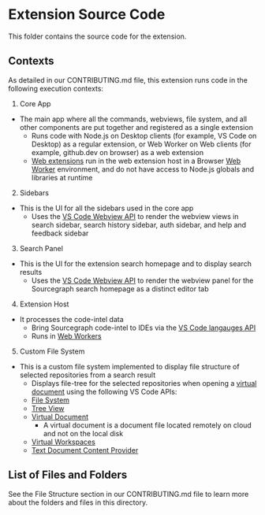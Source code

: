 # Extension Source Code

This folder contains the source code for the extension.

## Contexts

As detailed in our CONTRIBUTING.md file, this extension runs code in the following execution contexts:

1. Core App

- The main app where all the commands, webviews, file system, and all other components are put together and registered
  as a single extension
    - Runs code with Node.js on Desktop clients (for example, VS Code on Desktop) as a regular extension, or Web Worker
      on Web clients (for example, github.dev on browser) as a web extension
    - [Web extensions](https://code.visualstudio.com/api/extension-guides/web-extensions) run in the web extension host
      in a Browser [Web Worker](https://developer.mozilla.org/en-US/docs/Web/API/Worker) environment, and do not have
      access to Node.js globals and libraries at runtime

2. Sidebars

- This is the UI for all the sidebars used in the core app
    - Uses the [VS Code Webview API](https://code.visualstudio.com/api/extension-guides/webview) to render the webview
      views in search sidebar, search history sidebar, auth sidebar, and help and feedback sidebar

3. Search Panel

- This is the UI for the extension search homepage and to display search results
    - Uses the [VS Code Webview API](https://code.visualstudio.com/api/extension-guides/webview) to render the webview
      panel for the Sourcegraph search homepage as a distinct editor tab

4. Extension Host

- It processes the code-intel data
    - Bring Sourcegraph code-intel to IDEs via
      the [VS Code langauges API](https://code.visualstudio.com/api/language-extensions/programmatic-language-features)
    - Runs in [Web Workers](https://developer.mozilla.org/en-US/docs/Web/API/Web_Workers_API)

5. Custom File System

- This is a custom file system implemented to display file structure of selected repositories from a search result
    - Displays file-tree for the selected repositories when opening
      a [virtual document](https://code.visualstudio.com/api/extension-guides/virtual-documents) using the following VS
      Code APIs:
    - [File System](https://code.visualstudio.com/api/references/vscode-api#FileSystemProvider)
    - [Tree View](https://code.visualstudio.com/api/extension-guides/tree-view)
    - [Virtual Document](https://code.visualstudio.com/api/extension-guides/virtual-documents)
        - A virtual document is a document file located remotely on cloud and not on the local disk
    - [Virtual Workspaces](https://code.visualstudio.com/api/extension-guides/virtual-workspaces)
    - [Text Document Content Provider](https://code.visualstudio.com/api/extension-guides/virtual-documents#textdocumentcontentprovider)

## List of Files and Folders

See the File Structure section in our CONTRIBUTING.md file to learn more about the folders and files in this directory.
